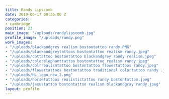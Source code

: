 ```yaml
---
title: Randy Lipscomb
date: 2019-06-17 00:36:00 Z
categories:
- cambridge
position: 23
main_image: "/uploads/randylipscomb.jpg"
profile_image: "/uploads/randy.png"
work_images:
- "/uploads/blackandgrey realism bostontattoo randy.PNG"
- "/uploads/blackandgreytattoos bostontattoo realism randy.jpeg"
- "/uploads/cattattoo bostontattoo blackandgrey randy realism.jpeg"
- "/uploads/colorelephanttattoo bostontattoo realism randy.jpeg"
- "/uploads/colrrealismtattoo bostontattoo flowertattoos randy.jpeg"
- "/uploads/flowertattoos bostontattoo traditional colortattoo randy .jpeg"
- "/uploads/HL_logo_new_2.png"
- "/uploads/horsetattoos realistictattoo randy bostontattoo.jpeg"
- "/uploads/jesustattoo bostontattoo realism blackandgray randy.jpeg"
layout: profile
---
```


